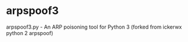 # arpspoof3
arpspoof3.py - An ARP poisoning tool for Python 3 (forked from ickerwx python 2 arpspoof)
